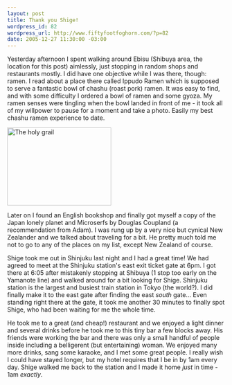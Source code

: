 ```yaml
--- 
layout: post
title: Thank you Shige!
wordpress_id: 82
wordpress_url: http://www.fiftyfootfoghorn.com/?p=82
date: 2005-12-27 11:30:00 -03:00
---
```

Yesterday afternoon I spent walking around Ebisu (Shibuya area, the location for this post) aimlessly, just stopping in random shops and restaurants mostly. I did have one objective while I was there, though: ramen. I read about a place there called Ippudo Ramen which is supposed to serve a fantastic bowl of chashu (roast pork) ramen. It was easy to find, and with some difficulty I ordered a bowl of ramen and some gyoza. My ramen senses were tingling when the bowl landed in front of me - it took all of my willpower to pause for a moment and take a photo. Easily my best chashu ramen experience to date.

<a href="http://flickr.com/photos/fiftyfeet/77847462"><img src="http://static.flickr.com/37/77847462_928d656509_m.jpg" width="240" height="180" alt="The holy grail" border="0" /></a> 

Later on I found an English bookshop and finally got myself a copy of the Japan lonely planet and Microserfs by Douglas Coupland (a recommendation from Adam). I was rung up by a very nice but cynical New Zealander and we talked about traveling for a bit. He pretty much told me not to go to any of the places on my list, except New Zealand of course.

Shige took me out in Shinjuku last night and I had a great time!
We had agreed to meet at the Shinjuku station's east exit ticket gate at 6pm. I got there at 6:05 after mistakenly stopping at Shibuya (1 stop too early on the Yamanote line) and walked around for a bit looking for Shige. Shinjuku station is the largest and busiest train station in Tokyo (the world?). I did finally make it to the east gate after finding the east <em>south</em> gate... Even standing right there at the gate, it took me another 30 minutes to finally spot Shige, who had been waiting for me the whole time.

He took me to a great (and cheap!) restaurant and we enjoyed a light dinner and several drinks before he took me to this tiny bar a few blocks away. His friends were working the bar and there was only a small handful of people inside including a belligerent (but entertaining) woman. We enjoyed many more drinks, sang some karaoke, and I met some great people. I really wish I could have stayed longer, but my hotel requires that I be in by 1am every day. Shige walked me back to the station and I made it home <em>just</em> in time - 1am <em>exactly</em>.
